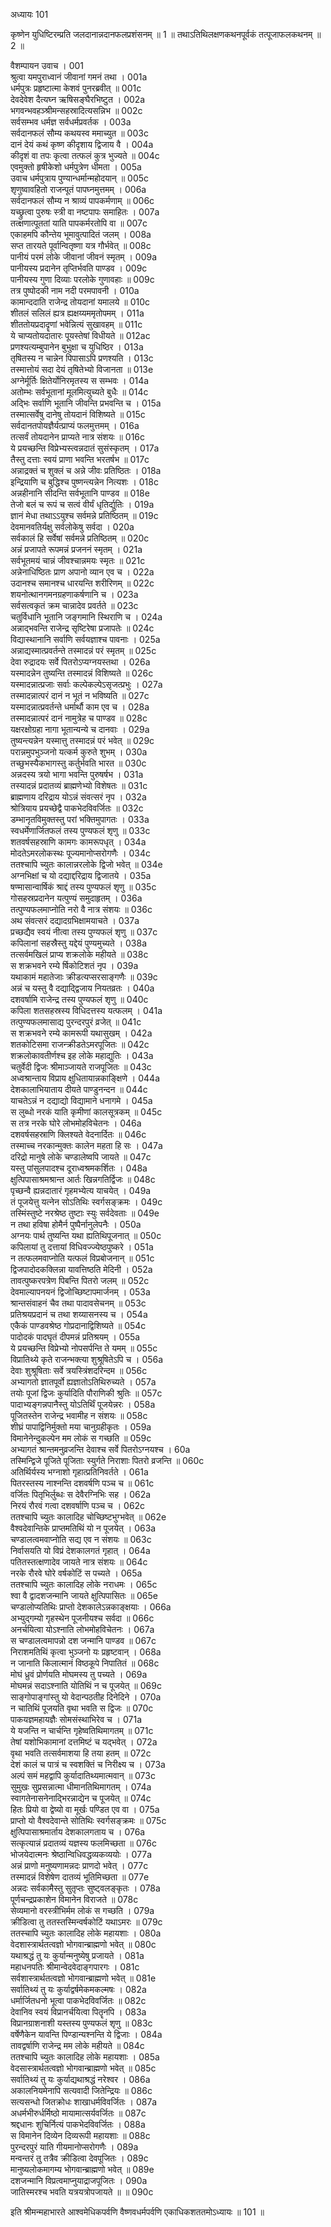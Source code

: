 अध्यायः 101

कृष्णेन युधिष्टिरम्प्रति जलदानान्नदानफलप्रशंसनम् ॥ 1 ॥ तथाऽतिथिलक्षणकथनपूर्वकं तत्पूजाफलकथनम् ॥ 2 ॥

वैशम्पायन उवाच ।	001  
श्रुत्वा यमपुराध्वानं जीवानां गमनं तथा ।	001a  
धर्मपुत्रः प्रहृष्टात्मा केशवं पुनरब्रवीत् ॥	001c  
देवदेवेश दैत्यघ्न ऋषिसङ्घैरभिष्टुत ।	002a  
भगवन्भवहञ्श्रीमन्सहस्रादित्यसन्निभ ॥	002c  
सर्वसम्भव धर्मज्ञ सर्वधर्मप्रवर्तक ।	003a  
सर्वदानफलं सौम्य कथयस्व ममाच्युत ॥	003c  
दानं देयं कथं कृष्ण कीदृशाय द्विजाय वै ।	004a  
कीदृशं वा तपः कृत्वा तत्फलं कुत्र भुज्यते ॥	004c  
एवमुक्तो हृषीकेशो धर्मपुत्रेण धीमता ।	005a  
उवाच धर्मपुत्राय पुण्यान्धर्मान्महोदयान् ॥	005c  
शृणुष्वावहितो राजन्पूतं पापघ्नमुत्तमम् ।	006a  
सर्वदानफलं सौम्य न श्राव्यं पापकर्मणाम् ॥	006c  
यच्छ्रुत्वा पुरुषः स्त्री वा नष्टपापः समाहितः ।	007a  
तत्क्षणात्पूततां याति पापकर्मरतोपि वा ॥	007c  
एकाहमपि कौन्तेय भूमावुत्पादितं जलम् ।	008a  
सप्त तारयते पूर्वान्वितृष्णा यत्र गौर्भवेत् ॥	008c  
पानीयं परमं लोके जीवानां जीवनं स्मृतम् ।	009a  
पानीयस्य प्रदानेन तृप्तिर्भवति पाण्डव ।	009c  
पानीयस्य गुणा दिव्याः परलोके गुणावहाः ॥	009c  
तत्र पुष्पोदकी नाम नदी परमपावनी ।	010a  
कामान्ददाति राजेन्द्र तोयदानां यमालये ॥	010c  
शीतलं सलिलं ह्यत्र ह्यक्षय्यममृतोपमम् ।	011a  
शीततोयप्रदादॄणां भवेन्नित्यं सुखावहम् ॥	011c  
ये चाप्यतोयदातारः पूयस्तेषां विधीयते ॥	012ac  
प्रणश्यत्यम्बुपानेन बुभुक्षा च युधिष्ठिर ।	013a  
तृषितस्य न चान्नेन पिपासाऽपि प्रणश्यति ।	013c  
तस्मात्तोयं सदा देयं तृषितेभ्यो विजानता ॥	013e  
अग्नेर्मूर्तिः क्षितेर्योनिरमृतस्य स सम्भवः ।	014a  
अतोम्भः सर्वभूतानां मूलमित्युच्यते बुधैः ॥	014c  
अद्भिः सर्वाणि भूतानि जीवन्ति प्रभवन्ति च ।	015a  
तस्मात्सर्वेषु दानेषु तोयदानं विशिष्यते ॥	015c  
सर्वदानतपोयज्ञैर्यत्प्राप्यं फलमुत्तमम् ।	016a  
तत्सर्वं तोयदानेन प्राप्यते नात्र संशयः ॥	016c  
ये प्रयच्छन्ति विप्रेभ्यस्त्वन्नदातं सुसंस्कृतम् ।	017a  
तैस्तु दत्ताः स्वयं प्राणा भवन्ति भरतर्षभ ॥	017c  
अन्नाद्रक्तं च शुक्लं च अन्ने जीवः प्रतिष्ठितः ।	018a  
इन्द्रियाणि च बुद्धिश्च पुष्णन्त्यन्नेन नित्यशः ।	018c  
अन्नहीनानि सीदन्ति सर्वभूतानि पाण्डव ॥	018e  
तेजो बलं च रूपं च सत्वं वीर्यं धृतिर्द्युतिः ।	019a  
ज्ञानं मेधा तथाऽऽयुश्च सर्वमन्ने प्रतिष्ठितम् ॥	019c  
देवमानवतिर्यक्षु सर्वलोकेषु सर्वदा ।	020a  
सर्वकालं हि सर्वेषां सर्वमन्ने प्रतिष्ठितम् ॥	020c  
अन्नं प्रजापते रूपमन्नं प्रजननं स्मृतम् ।	021a  
सर्वभूतमयं चान्नं जीवश्चान्नमयः स्मृतः ॥	021c  
अन्नेनाधिष्ठितः प्राण अपानो व्यान एव च ।	022a  
उदानश्च समानश्च धारयन्ति शरीरिणम् ॥	022c  
शयनोत्थानगमनग्रहणाकर्षणानि च ।	023a  
सर्वसत्वकृतं क्रम चान्नादेव प्रवर्तते ॥	023c  
चतुर्विधानि भूतानि जङ्गमानि स्थिराणि च ।	024a  
अन्नाद्भवन्ति राजेन्द्र सृष्टिरेषा प्रजापतेः ॥	024c  
विद्यास्थानानि सर्वाणि सर्वयज्ञाश्च पावनाः ।	025a  
अन्नाद्यस्मात्प्रवर्तन्ते तस्मादन्नं परं स्मृतम् ॥	025c  
देवा रुद्रादयः सर्वे पितरोऽप्यग्नयस्तथा ।	026a  
यस्मादन्नेन तुष्यन्ति तस्मादन्नं विशिष्यते ॥	026c  
यस्मादन्नात्प्रजाः सर्वाः कल्पेकल्पेऽसृजत्प्रभुः ।	027a  
तस्मादन्नात्परं दानं न भूतं न भविष्यति ॥	027c  
यस्मादन्नात्प्रवर्तन्ते धर्मार्थौ काम एव च ।	028a  
तस्मादन्नात्परं दानं नामुत्रेह च पाण्डव ॥	028c  
यक्षरक्षोग्रहा नागा भूतान्यन्ये च दानवाः ।	029a  
तुष्यन्त्यन्नेन यस्मात्तु तस्मादन्नं परं भवेत् ॥	029c  
परान्नमुपभुञ्जनो यत्कर्म कुरुते शुभम् ।	030a  
तच्छुभस्यैकभागस्तु कर्तुर्भवति भारत ॥	030c  
अन्नदस्य त्रयो भागा भवन्ति पुरुषर्षभ ।	031a  
तस्यादन्नं प्रदातव्यं ब्राह्मणेभ्यो विशेषतः ॥	031c  
ब्राह्मणाय दरिद्राय योऽन्नं संवत्सरं नृप ।	032a  
श्रोत्रियाय प्रयच्छेद्वै पाकभेदविवर्जितः ॥	032c  
डम्भानृतविमुक्तस्तु परां भक्तिमुपागतः ।	033a  
स्वधर्मेणार्जितफलं तस्य पुण्यफलं शृणु ॥	033c  
शतवर्षसहस्राणि कामगः कामरूपधृत् ।	034a  
मोदतेऽमरलोकस्थः पूज्यमानोप्सरोगणैः ।	034c  
ततश्चापि च्युतः कालान्नरलोके द्विजो भवेत् ॥	034e  
अग्नभिक्षां च यो दद्याद्दरिद्राय द्विजातये ।	035a  
षण्मासान्वार्षिकं श्राद्दं तस्य पुण्यफलं शृणु ॥	035c  
गोसहस्रप्रदानेन यत्पुण्यं समुदाहृतम् ।	036a  
तत्पुण्यफलमाप्नोति नरो वै नात्र संशयः ॥	036c  
अथ संवत्सरं दद्यादग्रभिक्षामयाचते ।	037a  
प्रच्छद्यैव स्वयं नीत्वा तस्य पुण्यफलं शृणु ॥	037c  
कपिलानां सहस्रैस्तु यद्देयं पुण्यमुच्यते ।	038a  
तत्सर्वमखिलं प्राप्य शक्रलोके महीयते ॥	038c  
स शक्रभवने रम्ये र्षिकोटिशतं नृप ।	039a  
यथाकामं महातेजाः क्रीडत्यप्सरसाङ्गणैः ॥	039c  
अन्नं च यस्तु वै दद्याद्द्विजाय नियतव्रतः ।	040a  
दशवर्षामि राजेन्द्र तस्य पुण्यफलं शृणु ॥	040c  
कपिला शतसहस्रस्य विधिदत्तस्य यत्फलम् ।	041a  
तत्पुण्यफलमासाद्य पुरन्दरपुरं व्रजेत् ॥	041c  
स शक्रभवने रम्ये कामरूपी यथासुखम् ।	042a  
शतकोटिसमा राजन्क्रीडतेऽमरपूजितः ॥	042c  
शक्रलोकावतीर्णश्च इह लोके महाद्युतिः ।	043a  
चतुर्वेदी द्विजः श्रीमाञ्जायते राजपूजितः ॥	043c  
अध्वश्रान्ताय विप्राय क्षुधितायान्नकाङ्क्षिणे ।	044a  
देशकालाभियाताय दीयते पाण्डुनन्दन ॥	044c  
याचतेऽन्नं न दद्याद्यो विद्यामाने धनागमे ।	045a  
स लुब्धो नरकं याति कृमीणां कालसूत्रकम् ॥	045c  
स तत्र नरके घोरे लोभमोहविचेतनः ।	046a  
दशवर्षसहस्राणि क्लिश्यते वेदनार्दितः ॥	046c  
तस्माच्च नरकान्मुक्तः कालेन महता हि सः ।	047a  
दरिद्रो मानुषे लोके चण्डालेष्वपि जायते ॥	047c  
यस्तु पांसुलपादश्च दूराध्वश्रमकर्शितः ।	048a  
क्षुत्पिपासाश्रमश्रान्त आर्तः खिन्नगतिर्द्विजः ॥	048c  
पृच्छन्वै ह्यन्नदातारं गृहमभ्येत्य याचयेत् ।	049a  
तं पूजयेत्तु यत्नेन सोऽतिथिः स्वर्गसङ्क्रमः ।	049c  
तस्मिंस्तुष्टे नरश्रेष्ठ तुष्टाः स्युः सर्वदेवताः ॥	049e  
न तथा हविषा होमैर्न पुष्पैर्नानुलेपनैः ।	050a  
अग्नयः पार्थ तुष्यन्ति यथा ह्यतिथिपूजनात् ॥	050c  
कपिलायां तु दत्तायां विधिवज्ज्येष्ठपुष्करे ।	051a  
न तत्फलमवाप्नोति यत्फलं विप्रबोजनान् ॥	051c  
द्विजपादोदकक्लिन्ना यावत्तिष्ठति मेदिनी ।	052a  
तावत्पुष्करपत्रेण पिबन्ति पितरो जलम् ॥	052c  
देवमाल्यापनयनं द्विजोच्छिष्टापमार्जनम् ।	053a  
श्रान्तसंवाहनं चैव तथा पादावसेचनम् ॥	053c  
प्रतिश्रयप्रदानं च तथा शय्यासनस्य च ।	054a  
एकैकं पाण्डवश्रेष्ठ गोप्रदानाद्विशिष्यते ॥	054c  
पादोदकं पादघृतं दीपमन्नं प्रतिश्रयम् ।	055a  
ये प्रयच्छन्ति विप्रेभ्यो नोपसर्पन्ति ते यमम् ॥	055c  
विप्रातिथ्ये कृते राजन्भक्त्या शुश्रूषितेऽपि च ।	056a  
देवाः शुश्रूषिताः सर्वे त्रयस्त्रिंशदरिन्दम ॥	056c  
अभ्यागतो ज्ञातपूर्वो ह्यज्ञातोऽतिथिरुच्यते ।	057a  
तयोः पूजां द्विजः कुर्यादिति पौराणिकी श्रुतिः ॥	057c  
पादाभ्यङ्गन्नपानैस्तु योऽतिर्थिं पूजयेन्नरः ।	058a  
पूजितस्तेन राजेन्द्र भवामीह न संशयः ॥	058c  
शीघ्रं पापाद्विनिर्मुक्तो मया चानुग्रहीकृतः ।	059a  
विमानेनेन्दुकल्पेन मम लोकं स गच्छति ॥	059c  
अभ्यागतं श्रान्तमनुव्रजन्ति देवाश्च सर्वे पितरोऽग्नयश्च ।	60a  
तस्मिन्द्विजे पूजिते पूजिताः स्युर्गते निराशाः पितरो व्रजन्ति ॥	060c  
अतिर्थिर्यस्य भग्नाशो गृहात्प्रतिनिवर्तते ।	061a  
पितरस्तस्य नाश्नन्ति दशवर्षणि पञ्च च ॥	061c  
वर्जितः पितृभिर्लुब्धः स देवैरग्निभिः सह ।	062a  
निरयं रौरवं गत्वा दशवर्षाणि पञ्च च ।	062c  
ततश्चापि च्युतः कालादिह चोच्छिष्टभुग्भवेत् ॥	062e  
वैश्वदेवान्तिके प्राप्तमतिथिं यो न पूजयेत् ।	063a  
चण्डालत्वमवाप्नोति सद्य एव न संशयः ॥	063c  
निर्वासयति यो विप्रं देशकालगतं गृहात् ।	064a  
पतितस्तत्क्षणादेव जायते नात्र संशयः ॥	064c  
नरके रौरवे घोरे वर्षकोटिं स पच्यते ।	065a  
ततश्चापि च्युतः कालादिह लोके नराधमः ।	065c  
श्वा वै द्वादशजन्मानि जायते क्षुत्पिपासितः ॥	065e  
चण्डालोप्यतिथिः प्राप्तो देशकालेऽन्नकाङ्क्षयाः ।	066a  
अभ्युद्गम्यो गृहस्थेन पूजनीयश्च सर्वदा ॥	066c  
अनर्चयित्वा योऽश्नाति लोभमोहविचेतनः ।	067a  
स चण्डालत्वमापन्नो दश जन्मानि पाण्डव ॥	067c  
निराशमतिथिं कृत्वा भुञ्जनो यः प्रहृष्टवान् ।	068a  
न जानाति किलात्मानं विष्ठकूपे निपातितं ॥	068c  
मोघं ध्रुवं प्रोर्णयति मोघमस्य तु पच्यते ।	069a  
मोघमन्नं सदाऽश्नाति योतिथिं न च पूजयेत् ॥	069c  
साङ्गोपाङ्गांस्तु यो वेदान्पठतीह दिनेदिने ।	070a  
न चातिथिं पूजयति वृथा भवति स द्विजः ॥	070c  
पाकयज्ञमहायज्ञैः सोमसंस्थाभिरेव च ।	071a  
ये यजन्ति न चार्चन्ति गृहेष्वतिथिमागतम् ॥	071c  
तेषां यशोभिकामानां दत्तमिष्टं च यद्भवेत् ।	072a  
वृथा भवति तत्सर्वमाशया हि तया हतम् ॥	072c  
देशं कालं च पात्रं च स्वशक्तिं च निरीक्ष्य च ।	073a  
अल्पं समं महद्वापि कुर्यादातिथ्यमात्मवान् ॥	073c  
सुमुखः सुप्रसन्नात्मा धीमानतिथिमागतम् ।	074a  
स्वागतेनासनेनाद्भिरन्नाद्येन च पूजयेत् ॥	074c  
हितः प्रियो वा द्वेष्यो वा मूर्खः पण्डित एव वा ।	075a  
प्राप्तो यो वैश्वदेवान्ते सोतिथिः स्वर्गसङ्क्रमः ॥	075c  
क्षुत्पिपासाश्रमार्ताय देशकालगताय च ।	076a  
सत्कृत्यान्नं प्रदातव्यं यज्ञस्य फलमिच्छता ॥	076c  
भोजयेदात्मनः श्रेष्ठान्विधिवद्धव्यकव्ययोः ।	077a  
अन्नं प्राणो मनुष्यणामन्नदः प्राणदो भवेत् ।	077c  
तस्मादन्नं विशेषेण दातव्यं भूतिमिच्छता ॥	077e  
अन्नदः सर्वकामैस्तु सुतृप्तः सुष्ट्वलङ्कृतः ।	078a  
पूर्णचन्द्रप्रकाशेन विमानेन विराजते ॥	078c  
सेव्यमानो वरस्त्रीभिर्मम लोकं स गच्छति ।	079a  
क्रीडित्वा तु ततस्तस्मिन्वर्षकोटिं यथाऽमरः ॥	079c  
ततस्चापि च्युतः कालादिह लोके महायशाः ।	080a  
वेदशास्त्रार्थतत्वज्ञो भोगवान्ब्राह्मणो भवेत् ॥	080c  
यथाश्रद्धं तु यः कुर्यान्मनुष्येषु प्रजायते ।	081a  
महाधनपतिः श्रीमान्वेदवेदाङ्गपारगः ।	081c  
सर्वशास्त्रार्थतत्वज्ञो भोगवान्ब्राह्मणो भवेत् ॥	081e  
सर्वातिथ्यं तु यः कुर्याद्वर्षमेकमकल्मषः ।	082a  
धर्मार्जितधनो भूत्वा पाकभेदविवर्जितः ॥	082c  
देवानिव स्वयं विप्रानर्चयित्वा पितॄनपि ।	083a  
विप्रानग्राशनाशी यस्तस्य पुण्यफलं शृणु ॥	083c  
वर्षेणैकेन यावन्ति पिण्डान्यश्नन्ति ये द्विजाः ।	084a  
तावद्वर्षाणि राजेन्द्र मम लोके महीयते ॥	084c  
ततश्चापि च्युतः कालादिह लोके महायशाः ।	085a  
वेदसास्त्रार्थतत्वज्ञो भोगवान्ब्राह्मणो भवेत् ॥	085c  
सर्वातिथ्यं तु यः कुर्याद्यथाश्रद्धं नरेश्वर ।	086a  
अकालनियमेनापि सत्यवादी जितेन्द्रियः ॥	086c  
सत्यसन्धो जितक्रोधः शाखाधर्मविवर्जितः ।	087a  
अधर्मभीरुर्धर्मिष्ठो मायामात्सर्यवर्जितः ॥	087c  
श्रद्दधानः शुचिर्नित्यं पाकभेदविवर्जितः ।	088a  
स विमानेन दिव्येन दिव्यरूपी महायशाः ॥	088c  
पुरन्दरपुरं याति गीयमानोप्सरोगणैः ।	089a  
मन्वन्तरं तु तत्रैव क्रीडित्वा देवपूजितः ।	089c  
मानुष्यलोकमागम्य भोगवान्ब्राह्मणो भवेत् ॥	089e  
दशजन्मानि विप्रत्वमाप्नुयाद्राजपूजितः ।	090a  
जातिस्मरश्च भवति यत्रयत्रोपजायते ॥ ॥	090c  
	
इति श्रीमन्महाभारते आश्वमेधिकपर्वणि वैष्णवधर्मपर्वणि एकाधिकशततमोऽध्यायः ॥ 101 ॥

